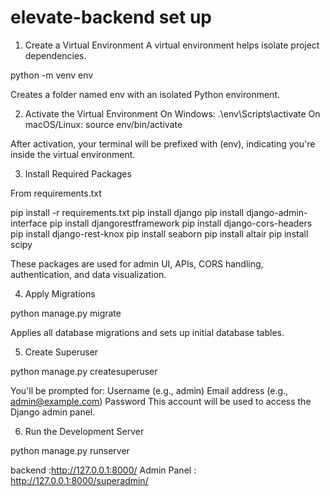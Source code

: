 # elevate-backend set up

1. Create a Virtual Environment
A virtual environment helps isolate project dependencies.

python -m venv env

Creates a folder named env with an isolated Python environment.

2. Activate the Virtual Environment
On Windows:
.\env\Scripts\activate
On macOS/Linux:
source env/bin/activate

After activation, your terminal will be prefixed with (env), indicating you're inside the virtual environment.

3. Install Required Packages

 From requirements.txt

pip install -r requirements.txt
pip install django
pip install django-admin-interface
pip install djangorestframework
pip install django-cors-headers
pip install django-rest-knox
pip install seaborn
pip install altair
pip install scipy

These packages are used for admin UI, APIs, CORS handling, authentication, and data visualization.

4. Apply Migrations

python manage.py migrate

Applies all database migrations and sets up initial database tables.


5. Create Superuser

python manage.py createsuperuser

You'll be prompted for:
Username (e.g., admin)
Email address (e.g., admin@example.com)
Password
This account will be used to access the Django admin panel.


6. Run the Development Server

python manage.py runserver

backend :http://127.0.0.1:8000/
Admin Panel : http://127.0.0.1:8000/superadmin/

